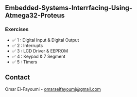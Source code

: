 ## Embedded-Systems-Interrfacing-Using-Atmega32-Proteus


### Exercises
* ✅ 1 : Digital Input & Digital Output 
* ✅ 2 : Interrupts
* ✅ 3 : LCD Driver & EEPROM
* ✅ 4 : Keypad & 7 Segment
* ✅ 5 : Timers



<!-- CONTACT -->
## Contact

Omar El-Fayoumi - omarselfayoumi@gmail.com

